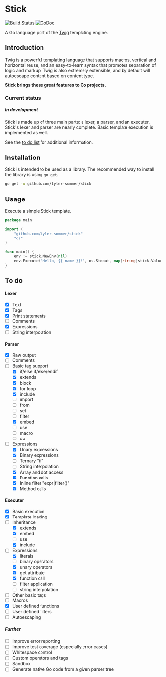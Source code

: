 Stick
=====

[![Build Status](https://travis-ci.org/tyler-sommer/stick.svg?branch=master)](https://travis-ci.org/tyler-sommer/stick)
[![GoDoc](https://godoc.org/github.com/tyler-sommer/stick?status.svg)](https://godoc.org/github.com/tyler-sommer/stick)

A Go language port of the [Twig](http://twig.sensiolabs.org/) templating engine. 


Introduction
------------

Twig is a powerful templating language that supports macros, vertical and 
horizontal reuse, and an easy-to-learn syntax that promotes separation of 
logic and markup. Twig is also extremely extensible, and by default will
autoescape content based on content type.


**Stick brings these great features to Go projects.**


### Current status

##### In development

Stick is made up of three main parts: a lexer, a parser, and an executer. Stick's lexer and parser are 
nearly complete. Basic template execution is implemented as well.

See the [to do list](#to-do) for additional information.


Installation
------------

Stick is intended to be used as a library. The recommended way to install the library is using `go get`.

```bash
go get -u github.com/tyler-sommer/stick
```


Usage
-----

Execute a simple Stick template.

```go
package main

import (
	"github.com/tyler-sommer/stick"
	"os"
)

func main() {
    env := stick.NewEnv(nil)
	env.Execute("Hello, {{ name }}!", os.Stdout, map[string]stick.Value{"name": "Tyler"})
}
```


To do
-----

#### Lexer
- [x] Text
- [x] Tags
- [x] Print statements
- [ ] Comments
- [x] Expressions
- [ ] String interpolation

#### Parser
- [x] Raw output
- [ ] Comments
- [ ] Basic tag support
    - [x] if/else if/else/endif
    - [x] extends
    - [x] block
    - [x] for loop
    - [x] include
    - [ ] import
    - [ ] from
    - [ ] set
    - [ ] filter
    - [x] embed
    - [ ] use
    - [ ] macro
    - [ ] do
- [ ] Expressions
    - [x] Unary expressions
    - [x] Binary expressions
    - [ ] Ternary "if"
    - [ ] String interpolation
    - [x] Array and dot access
    - [x] Function calls
    - [x] Inline filter "expr|filter()"
    - [x] Method calls

#### Executer
- [x] Basic execution
- [x] Template loading
- [ ] Inheritance
    - [x] extends
    - [x] embed
    - [ ] use
    - [x] include
- [ ] Expressions
    - [x] literals
    - [ ] binary operators
    - [x] unary operators
    - [x] get attribute
    - [x] function call
    - [ ] filter application
    - [ ] string interpolation
- [ ] Other basic tags
- [ ] Macros
- [x] User defined functions
- [ ] User defined filters
- [ ] Autoescaping

##### Further
- [ ] Improve error reporting
- [ ] Improve test coverage (especially error cases)
- [ ] Whitespace control
- [ ] Custom operators and tags
- [ ] Sandbox
- [ ] Generate native Go code from a given parser tree
